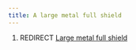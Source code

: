 ```yaml
---
title: A large metal full shield
---
```


1.  REDIRECT [Large metal full
    shield](Large_metal_full_shield "wikilink")